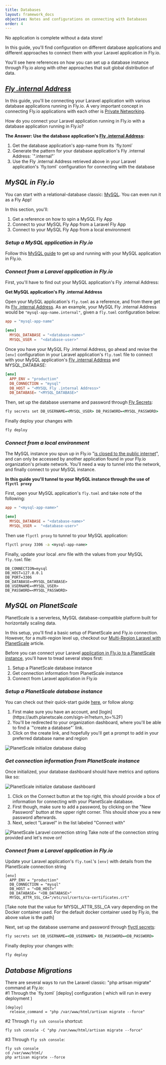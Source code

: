 ```yaml
---
title: Databases
layout: framework_docs
objective: Notes and configurations on connecting with Databases
order: 4
---
```

No application is complete without a data store!

In this guide, you'll find configuration on different database applications and different approaches to connect them with your Laravel application in Fly.io.

You'll see here references on how you can set up a database instance through Fly.io along with other approaches that suit global distribution of data.
<p></p>

## _[Fly .internal Address](/docs/reference/private-networking/#fly-internal-addresses)_

In this guide, you'll be connecting your Laravel application with various database applications running in Fly.io. A very important concept in connecting Fly.io applications with each other is [Private Networking](/docs/reference/private-networking).

<aside class="callout">
How do you connect your Laravel application running in Fly.io with a database application running in Fly.io?
</aside> 

<b>The Answer: Use the database application's [Fly .internal Address](/docs/reference/private-networking/#fly-internal-addresses):</b>
<ol>
<li>Get the database application's app-name from its `fly.toml`</li>
<li>Generate the pattern for your database application's  Fly .internal Address: `"<app-name>.internal"`</li>
<li>Use the Fly .internal Address retrieved above in your Laravel application's `fly.toml` configuration for connecting with the database</li>
</ol>


## _MySQL in Fly.io_
You can start with a relational-database classic: [MySQL](https://www.mysql.com/). You can even run it as a Fly App! 

In this section, you'll:
  1. Get a reference on how to spin a MySQL Fly App 
  2. Connect to your MySQL Fly App from a Laravel Fly App
  3. Connect to your MySQL Fly App from a local environment

### _Setup a MySQL application in Fly.io_
Follow this [MySQL guide](/docs/app-guides/mysql-on-fly/) to get up and running with your MySQL application in Fly.io.


### _Connect from a Laravel application in Fly.io_

First, you'll have to find out your MySQL application's Fly .internal Address: 

<b>Get MySQL application's Fly .internal Address</b>

Open your MySQL application's `fly.toml` as a reference, and from there get its [Fly .internal Address](/docs/laravel/the-basics/databases/#fly-internal-address). 
As an example, your MySQL Fly .internal Address would be `"mysql-app-name.internal"`, given a `fly.toml` configuration below:

```toml
app = "mysql-app-name"

[env]
  MYSQL_DATABASE = "<database-name>"
  MYSQL_USER =  "<database-user>"
```

Once you have your MySQL Fly .internal Address, go ahead and revise the `[env]` configuration in your Laravel application's `fly.toml` file to connect with your MySQL application's [Fly .internal Address](/docs/laravel/the-basics/databases/#get-mysql-application-s-fly-internal-address) and MYSQL_DATABASE:

```toml
[env]
  APP_ENV = "production"
  DB_CONNECTION = "mysql"
  DB_HOST = "<MYSQL Fly .internal Address>"
  DB_DATABASE= "<MYSQL_DATABASE>"
```

Then, set up the database username and password through [Fly Secrets](/docs/flyctl/secrets/):

```cmd
fly secrets set DB_USERNAME=<MYSQL_USER> DB_PASSWORD=<MYSQL_PASSWORD>
```

Finally deploy your changes with

```cmd
fly deploy 
```



### _Connect  from a local environment_

The MySQL instance you spun up in Fly.io &quot;[is closed to the public internet](/docs/reference/machines/#notes-on-networking)&quot;, and can only be accessed by another application found in your Fly.io organization's private network. You'll need a way to tunnel into the network, and finally connect to your MySQL instance.

<b>In this guide you'll tunnel to your MySQL instance through the use of `flyctl proxy`</b>

First, open your MySQL application's `fly.toml` and take note of the following:

```toml
app = "<mysql-app-name>"

[env]
  MYSQL_DATABASE = "<database-name>"
  MYSQL_USER =  "<database-user>"
```

Then use `flyctl proxy`  to tunnel to your MySQL application:

```cmd
flyctl proxy 3306 -a <mysql-app-name>
```

Finally, update your local .env file with the values from your MySQL `fly.toml` file:

```env
DB_CONNECTION=mysql
DB_HOST=127.0.0.1
DB_PORT=3306
DB_DATABASE=<MYSQL_DATABASE>
DB_USERNAME=<MYSQL_USER>
DB_PASSWORD=<MYSQL_PASSWORD>
```



## _MySQL on PlanetScale_

PlanetScale is a serverless, MySQL database-compatible platform built for horizontally scaling data.

In this setup, you'll find a basic setup of PlanetScale and Fly.io connection. However, for a multi-region level up, checkout our [Multi-Region Laravel with PlanetScale](https://fly.io/laravel-bytes/multi-region-laravel-with-planetscale/) article.

Before you can connect your Laravel [application in Fly.io to a PlanetScale instance](/docs/app-guides/planetscale/), you'll have  to tread several steps first:

1. Setup a  PlanetScale database instance
1. Get connection information from PlanetScale instance
1. Connect from Laravel application in Fly.io



### _Setup a PlanetScale database instance_

You can check out their quick-start guide [here](https://planetscale.com/docs/tutorials/planetscale-quick-start-guide), or follow along:
<ol>
<li>First make sure you have an account, and [login](https://auth.planetscale.com/sign-in?return_to=%2F)</li>
<li>You'll be redirected to your organization dashboard, where you'll be able to find a `"create a database"` link.</li>
<li>Click on the create link, and hopefully you'll get  a prompt to add in your preferred database name and region</li>
</ol>

![PlanetScale initialize database dialog](/docs/images/planetscale_laravel_new_db_dialog.png)

### _Get connection information from PlanetScale instance_

Once initialized, your database dashboard should have metrics and options like so:

![PlanetScale initialize database dashboard](/docs/images/planetscale_laravel_new_database.png)
<ol>
<li>Click on the Connect button at the top right, this should provide a box of information for connecting with your PlanetScale database.</li>
<li>First though, make sure to add a password,  by clicking on the &quot;New Password&quot; button at the upper right corner. This should show you a new password afterwards.</li>
<li>Next, select &quot;Laravel&quot; in the list labeled &quot;Connect with&quot;</li>
</ol>

![PlanetScale Laravel connection string](/docs/images/planetscale_laravel_connection_string.png)
Take note of the connection string provided and let's move on!

### _Connect from a Laravel application in Fly.io_

Update your Laravel application's `fly.toml`'s `[env]` with details from the PlanetScale connection string 

```
[env]
  APP_ENV = "production"
  DB_CONNECTION = "mysql"
  DB_HOST = "<DB_HOST>"
  DB_DATABASE= "<DB_DATABASE>"
  MYSQL_ATTR_SSL_CA="/etc/ssl/certs/ca-certificates.crt"
```
[Take note that the value for MYSQL_ATTR_SSL_CA vary depending on the Docker container used. For the default docker container used by Fly.io, the above value is the path]

Next, set up the database username and password through [flyctl secrets](/docs/flyctl/secrets/):

```cmd
fly secrets set DB_USERNAME=<DB_USERNAME> DB_PASSWORD=<DB_PASSWORD>
```

Finally deploy your changes with:

```cmd
fly deploy 
```



## _Database Migrations_
<aside class="callout">
There are several ways to run the Laravel classic: &quot;php artisan migrate&quot; command at Fly.io:
</aside>
#1 Through the `fly.toml` [deploy] configuration ( which will run in every deployment )

```
[deploy]
  release_command = "php /var/www/html/artisan migrate --force"
```

#2 Through `fly ssh console` shortcut:

```
fly ssh console -C "php /var/www/html/artisan migrate --force"
```

#3 Through `fly ssh console`:

```
fly ssh console
cd /var/www/html/
php artisan migrate --force
```
